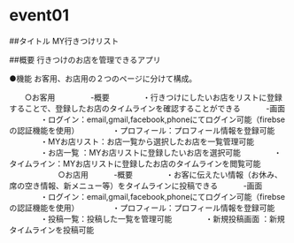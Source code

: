 # event01

##タイトル 
    MY行きつけリスト

##概要
    行きつけのお店を管理できるアプリ
    
●機能
    お客用、お店用の２つのページに分けて構成。

　　○お客用 　
　　　-概要 
　　　　・行きつけにしたいお店をリストに登録することで、登録したお店のタイムラインを確認することができる 
　　　-画面 
　　　　・ログイン：email,gmail,facebook,phoneにてログイン可能（firebseの認証機能を使用）
　　　　・プロフィール：プロフィール情報を登録可能
　　　　・MYお店リスト：お店一覧から選択したお店を一覧管理可能
　　　　・お店一覧 ：MYお店リストに登録したいお店を選択可能
　　　　・タイムライン：MYお店リストに登録したお店のタイムラインを閲覧可能
　　　　
　　○お店用 
　　　-概要 
　　　　・お客に伝えたい情報（お休み、席の空き情報、新メニュー等）をタイムラインに投稿できる
　　　-画面
　　　　・ログイン：email,gmail,facebook,phoneにてログイン可能（firebseの認証機能を使用）
　　　　・プロフィール：プロフィール情報を登録可能
　　　　・投稿一覧：投稿した一覧を管理可能
　　　　・新規投稿画面 ：新規タイムラインを投稿可能


